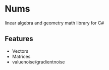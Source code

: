 # Nums
linear algebra and geometry math library for C#

## Features
- Vectors
- Matrices
- valuenoise/gradientnoise

